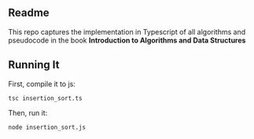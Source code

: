 ## Readme
This repo captures the implementation in Typescript of all algorithms and pseudocode in the book **Introduction to Algorithms and Data Structures**

## Running It
First, compile it to js:

```shell
tsc insertion_sort.ts
```

Then, run it:

```shell
node insertion_sort.js
```